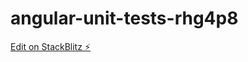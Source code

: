 # angular-unit-tests-rhg4p8

[Edit on StackBlitz ⚡️](https://stackblitz.com/edit/angular-unit-tests-rhg4p8)